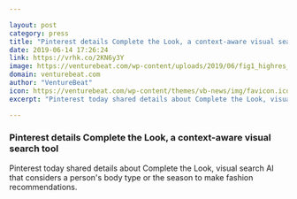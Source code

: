 ```yaml
---

layout: post
category: press
title: "Pinterest details Complete the Look, a context-aware visual search tool"
date: 2019-06-14 17:26:24
link: https://vrhk.co/2KN6y3Y
image: https://venturebeat.com/wp-content/uploads/2019/06/fig1_highres_crop.png?w=1200&strip=all
domain: venturebeat.com
author: "VentureBeat"
icon: https://venturebeat.com/wp-content/themes/vb-news/img/favicon.ico
excerpt: "Pinterest today shared details about Complete the Look, visual search AI that considers a person's body type or the season to make fashion recommendations."

---
```


### Pinterest details Complete the Look, a context-aware visual search tool

Pinterest today shared details about Complete the Look, visual search AI that considers a person's body type or the season to make fashion recommendations.